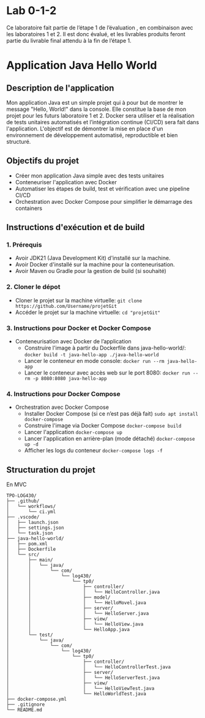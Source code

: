 # Lab 0-1-2
Ce laboratoire fait partie de l’étape 1 de l’évaluation , en combinaison avec les laboratoires 1 et 2. Il est donc évalué, et les livrables produits feront partie du livrable final attendu à la fin de l’étape 1.
# Application Java Hello World
## Description de l'application
Mon application Java est un simple projet qui à pour but de montrer le message "Hello, World!" dans la console. Elle constitue la base de mon projet pour les futurs laboratoire 1 et 2. Docker sera utiliser et la réalisation de tests unitaires automatisés et l’intégration continue (CI/CD) sera fait dans l'application. L'objectif est de démontrer la mise en place d'un environnement de développement automatisé, reproductible et bien structuré.
## Objectifs du projet
- Créer mon application Java simple avec des tests unitaires
- Conteneuriser l'application avec Docker
- Automatiser les étapes de build, test et vérification avec une pipeline CI/CD
- Orchestration avec Docker Compose pour simplifier le démarrage des containers
## Instructions d'exécution et de build
### 1. Prérequis 
- Avoir JDK21 (Java Development Kit) d'installé sur la machine.
- Avoir Docker d'installé sur la machine pour la conteneurisation.
- Avoir Maven ou Gradle pour la gestion de build (si souhaité)
### 2. Cloner le dépot
- Cloner le projet sur la machine virtuelle:
```git clone https://github.com/Username/projetGit```
- Accéder le projet sur la machine virtuelle:
```cd "projetGit"```
### 3. Instructions pour Docker et Docker Compose
- Conteneurisation avec Docker de l’application
  - Construire l'image à partir du Dockerfile dans java-hello-world/:
```docker build -t java-hello-app ./java-hello-world```
  -  Lancer le conteneur en mode console:
```docker run --rm java-hello-app```
  - Lancer le conteneur avec accès web sur le port 8080:
```docker run --rm -p 8080:8080 java-hello-app```
### 4. Instructions pour Docker Compose
- Orchestration avec Docker Compose
  - Installer Docker Compose (si ce n’est pas déjà fait)
```sudo apt install docker-compose```
  - Construire l'image via Docker Compose
```docker-compose build```
  - Lancer l'application
```docker-compose up```
  - Lancer l'application en arrière-plan (mode détaché)
```docker-compose up -d```
  - Afficher les logs du conteneur
```docker-compose logs -f```
## Structuration du projet
En MVC
```
TPO-LOG430/
├── .github/
│   └── workflows/
│       └── ci.yml
├── .vscode/
│   ├── launch.json
│   ├── settings.json
│   └── task.json
├── java-hello-world/
│   ├── pom.xml
│   ├── Dockerfile
│   └── src/
│       ├── main/
│       │   └── java/
│       │       └── com/
│       │           └── log430/
│       │               └── tp0/
│       │                   ├── controller/
│       │                   │   └── HelloController.java
│       │                   ├── model/
│       │                   │   └── HelloMovel.java
│       │                   ├── server/
│       │                   │   └── HelloServer.java
│       │                   ├── view/
│       │                   │   └── HelloView.java
│       │                   └── HelloApp.java
│       └── test/
│           └── java/
│               └── com/
│                   └── log430/
│                       └── tp0/
│                           ├── controller/
│                           │   └── HelloControllerTest.java
│                           ├── server/
│                           │   └── HelloServerTest.java
│                           ├── view/
│                           │   └── HelloViewTest.java
│                           └── HelloWorldTest.java
├── docker-compose.yml
├── .gitignore
└── README.md
```

